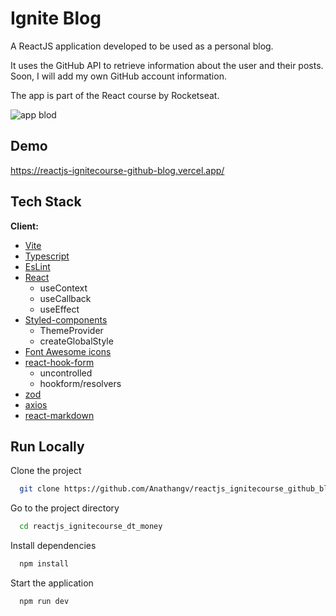
# Ignite Blog

A ReactJS application developed to be used as a personal blog. 

It uses the GitHub API to retrieve information about the user and their posts. Soon, I will add my own GitHub account information. 

The app is part of the React course by Rocketseat.

![app blod](https://user-images.githubusercontent.com/14235259/225504989-e45fe9ff-81e4-4b8d-8f2e-8c829ecb6694.gif)

## Demo

https://reactjs-ignitecourse-github-blog.vercel.app/


## Tech Stack

**Client:** 
 - [Vite](https://vitejs.dev/)
 - [Typescript](https://www.typescriptlang.org/)
 - [EsLint](https://eslint.org/)
 - [React](https://reactjs.org/)
   - useContext
   - useCallback
   - useEffect
 - [Styled-components](https://styled-components.com/)
   - ThemeProvider
   - createGlobalStyle
 - [Font Awesome icons](https://fontawesome.com/search)
 - [react-hook-form](https://react-hook-form.com/)
   - uncontrolled
   - hookform/resolvers
 - [zod](https://github.com/colinhacks/zod)
 - [axios](https://www.npmjs.com/package/axios)
 - [react-markdown](https://github.com/remarkjs/react-markdown)
 

## Run Locally

Clone the project

```bash
  git clone https://github.com/Anathangv/reactjs_ignitecourse_github_blog.git
```

Go to the project directory

```bash
  cd reactjs_ignitecourse_dt_money
```

Install dependencies

```bash
  npm install
```

Start the application

```bash
  npm run dev
```
